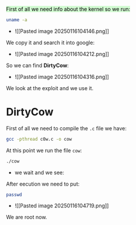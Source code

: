 <mark style="background: #BBFABBA6;">First of all we need info about the kernel so we run:</mark>
```bash
uname -a
```
- ![[Pasted image 20250116104146.png]]

We copy it and search it into google:
- ![[Pasted image 20250116104212.png]]


So we can find **DirtyCow**:
- ![[Pasted image 20250116104316.png]]

We look at the exploit and we use it.


# DirtyCow

First of all we need to compile the `.c` file we have:
```bash
gcc -pthread c0w.c -o cow
```


At this point we run the file `cow`:
```bash
./cow
```
- we wait and we see:

After eecution we need to put:
```bash
passwd
```
- ![[Pasted image 20250116104719.png]]
  
We are root now.

